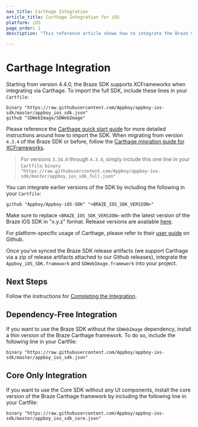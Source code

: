 ```yaml
---
nav_title: Carthage Integration
article_title: Carthage Integration for iOS
platform: iOS
page_order: 1
description: "This reference article shows how to integrate the Braze SDK using Carthage for iOS."

---
```


# Carthage Integration

Starting from version 4.4.0, the Braze SDK supports XCFrameworks when integrating via Carthage. To import the full SDK, include these lines in your `Cartfile`:
```
binary "https://raw.githubusercontent.com/Appboy/appboy-ios-sdk/master/appboy_ios_sdk.json"
github "SDWebImage/SDWebImage"
```

Please reference the [Carthage quick start guide][1] for more detailed instructions around how to import the SDK. When migrating from version `4.3.4` of the Braze SDK or before, follow the [Carthage migration guide for XCFrameworks][2].

> For versions `3.34.0` through `4.3.4`, simply include this one line in your `Cartfile`:
> ```binary "https://raw.githubusercontent.com/Appboy/appboy-ios-sdk/master/appboy_ios_sdk_full.json"```

You can integrate earlier versions of the SDK by including the following in your `Cartfile`:
```
github "Appboy/Appboy-iOS-SDK" "<BRAZE_IOS_SDK_VERSION>"
```

Make sure to replace `<BRAZE_IOS_SDK_VERSION>` with the latest version of the Braze iOS SDK in "x.y.z" format. Release versions are available [here](https://github.com/Appboy/appboy-ios-sdk/releases).

For platform-specific usage of Carthage, please refer to their [user guide][9] on Github.

Once you've synced the Braze SDK release artifacts (we support Carthage via a zip of release artifacts attached to our Github releases), integrate the `Appboy_iOS_SDK.framework` and `SDWebImage.framework` into your project.

## Next Steps

Follow the instructions for [Completing the Integration]({{site.baseurl}}/developer_guide/platform_integration_guides/ios/initial_sdk_setup/completing_integration/).

## Dependency-Free Integration
If you want to use the Braze SDK without the `SDWebImage` dependency, install a thin version of the Braze Carthage framework. To do so, include the following line in your Cartfile:

```
binary "https://raw.githubusercontent.com/Appboy/appboy-ios-sdk/master/appboy_ios_sdk.json"
```

## Core Only Integration
If you want to use the Core SDK without any UI components, install the core version of the Braze Carthage framework by including the following line in your Cartfile:

```
binary "https://raw.githubusercontent.com/Appboy/appboy-ios-sdk/master/appboy_ios_sdk_core.json"
```

[1]: https://github.com/Carthage/Carthage#quick-start
[2]: https://github.com/Carthage/Carthage#migrating-a-project-from-framework-bundles-to-xcframeworks
[9]: https://github.com/Carthage/Carthage#if-youre-building-for-ios-tvos-or-watchos
